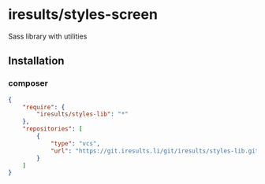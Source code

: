 # iresults/styles-screen

Sass library with utilities

## Installation

### composer

```json
{
    "require": {
        "iresults/styles-lib": "*"
    },
    "repositories": [
        {
            "type": "vcs",
            "url": "https://git.iresults.li/git/iresults/styles-lib.git"
        }
    ]
}
```
